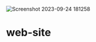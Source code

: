 ![Screenshot 2023-09-24 181258](https://github.com/JorgeLuix/web-site/assets/107940938/da75507c-7f4e-4f9f-b578-997b5dcc4572)
# web-site
